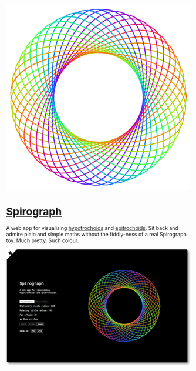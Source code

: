 ![Hypotrochoid](screenshots/spirograph.png) 
# [Spirograph](https://faishasj.github.io/spirograph/)
A web app for visualising [hypotrochoids](http://mathworld.wolfram.com/Hypotrochoid.html) and [epitrochoids](http://mathworld.wolfram.com/Epitrochoid.html). Sit back and admire plain and simple maths without the fiddly-ness of a real Spirograph toy. Much pretty. Such colour.

![Screenshot](screenshots/hypo-screenshot.png)

